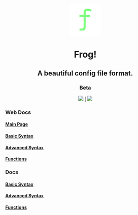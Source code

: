 <div align="center">
<img src="/media/frog-icon.png" height="100">

# Frog!
## A beautiful config file format.
### Beta
<a href="http://vimp.rhhen.xyz/Licenses/lookinggood/lice/LICENSE.html"><img src="https://badgen.net/static/license/VIMPPDL%201.0.2/black"></a>
|
<a href="http://go.dev/"><img src="http://badgen.net/static/Go/1.24?icon=https%3A%2F%2Fgo.dev%2Fblog%2Fgo-brand%2FGo-Logo%2FSVG%2FGo-Logo_White.svg"></a>
</div>

### Web Docs
#### <a href="http://frog.rhhen.xyz/docs/web/">Main Page</a>
#### <a href="http://frog.rhhen.xyz/docs/syntax.html">Basic Syntax</a>
#### <a href="http://frog.rhhen.xyz/docs/ad_syntax.html">Advanced Syntax</a>
#### <a href="http://frog.rhhen.xyz/docs/func.html">Functions</a>

### Docs
#### <a href="/docs/syntax.md">Basic Syntax</a>
#### <a href="/docs/ad_syntax.md">Advanced Syntax</a>
#### <a href="/docs/func.md">Functions</a>